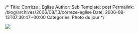 /*
 Title: Corrèze : Eglise
 Author: Seb
 Template: post
 Permalink: /blog/archives/2006/08/13/correze-eglise
 Date: 2006-08-13T07:30:47+00:00
 Categories: Photo du jour
*/
<p><a title="Ussel" href="http://flickr.com/photos/11523765@N00/209187704" ><img src="http://static.flickr.com/57/209187704_5fa357f3cc_d.jpg" /></a></p>
